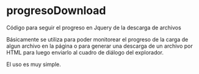 # progresoDownload
Código para seguir el progreso en Jquery de la descarga de archivos

Básicamente se utiliza para poder monitorear el progreso de la carga de algun archivo en la página o para generar una descarga de un archivo por HTML para luego enviarlo al cuadro de diálogo del explorador.

El uso es muy simple.

